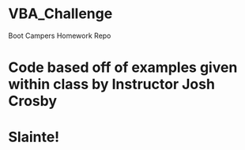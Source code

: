 # VBA_Challenge
Boot Campers Homework Repo

# Code based off of examples given within class by Instructor Josh Crosby

# Slainte!
